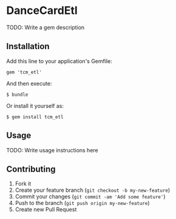 # DanceCardEtl

TODO: Write a gem description

## Installation

Add this line to your application's Gemfile:

    gem 'tcm_etl'

And then execute:

    $ bundle

Or install it yourself as:

    $ gem install tcm_etl

## Usage

TODO: Write usage instructions here

## Contributing

1. Fork it
2. Create your feature branch (`git checkout -b my-new-feature`)
3. Commit your changes (`git commit -am 'Add some feature'`)
4. Push to the branch (`git push origin my-new-feature`)
5. Create new Pull Request
